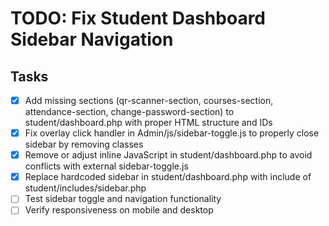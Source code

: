 
# TODO: Fix Student Dashboard Sidebar Navigation

## Tasks
- [x] Add missing sections (qr-scanner-section, courses-section, attendance-section, change-password-section) to student/dashboard.php with proper HTML structure and IDs
- [x] Fix overlay click handler in Admin/js/sidebar-toggle.js to properly close sidebar by removing classes
- [x] Remove or adjust inline JavaScript in student/dashboard.php to avoid conflicts with external sidebar-toggle.js
- [x] Replace hardcoded sidebar in student/dashboard.php with include of student/includes/sidebar.php
- [ ] Test sidebar toggle and navigation functionality
- [ ] Verify responsiveness on mobile and desktop
